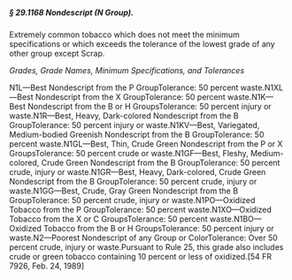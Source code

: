 ##### § 29.1168 Nondescript (N Group). #####

Extremely common tobacco which does not meet the minimum specifications or which exceeds the tolerance of the lowest grade of any other group except Scrap.

*Grades, Grade Names, Minimum Specifications, and Tolerances*

N1L—Best Nondescript from the P GroupTolerance: 50 percent waste.N1XL—Best Nondescript from the X GroupTolerance: 50 percent waste.N1K—Best Nondescript from the B or H GroupsTolerance: 50 percent injury or waste.N1R—Best, Heavy, Dark-colored Nondescript from the B GroupTolerance: 50 percent injury or waste.N1KV—Best, Variegated, Medium-bodied Greenish Nondescript from the B GroupTolerance: 50 percent waste.N1GL—Best, Thin, Crude Green Nondescript from the P or X GroupsTolerance: 50 percent crude or waste.N1GF—Best, Fleshy, Medium-colored, Crude Green Nondescript from the B GroupTolerance: 50 percent crude, injury or waste.N1GR—Best, Heavy, Dark-colored, Crude Green Nondescript from the B GroupTolerance: 50 percent crude, injury or waste.N1GG—Best, Crude, Gray Green Nondescript from the B GroupTolerance: 50 percent crude, injury or waste.N1PO—Oxidized Tobacco from the P GroupTolerance: 50 percent waste.N1XO—Oxidized Tobacco from the X or C GroupsTolerance: 50 percent waste.N1BO—Oxidized Tobacco from the B or H GroupsTolerance: 50 percent injury or waste.N2—Poorest Nondescript of any Group or ColorTolerance: Over 50 percent crude, injury or waste.Pursuant to Rule 25, this grade also includes crude or green tobacco containing 10 percent or less of oxidized.[54 FR 7926, Feb. 24, 1989]